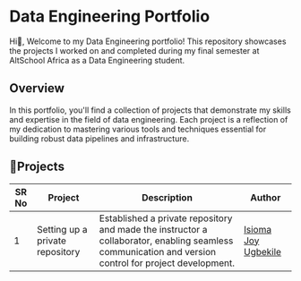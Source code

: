 # Data Engineering Portfolio

Hi👋, Welcome to my Data Engineering portfolio! This repository showcases the projects I worked on and completed during my final semester at AltSchool Africa as a Data Engineering student.

## Overview

In this portfolio, you'll find a collection of projects that demonstrate my skills and expertise in the field of data engineering. Each project is a reflection of my dedication to mastering various tools and techniques essential for building robust data pipelines and infrastructure.

## 📓Projects

| SR No | Project                                                                                                               | Description                                                                                                                                                                                                                                                                                              | Author                                                     |
| ----- | --------------------------------------------------------------------------------------------------------------------- | -------------------------------------------------------------------------------------------------------------------------------------------------------------------------------------------------------------------------------------------------------------------------------------------------------- | ---------------------------------------------------------- |
| 1     | Setting up a private repository            | Established a private repository and made the instructor a collaborator, enabling seamless communication and version control for project development.                                                                                                                                                             | [Isioma Joy Ugbekile](https://github.com/Isioma57)                  |